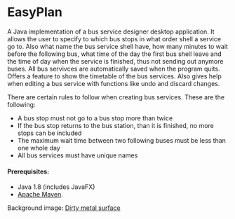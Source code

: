 # EasyPlan
A Java implementation of a bus service designer desktop application.
It allows the user to specify to which bus stops in what order shell a service go to.
Also what name the bus service shell have, how many minutes to wait before the following bus,
what time of the day the first bus shell leave and the time of day when the service is finished, thus
not sending out anymore buses.
All bus servivces are automatically saved when the program quits.
Offers a feature to show the timetable of the bus services. Also gives help when editing a bus service with functions like
undo and discard changes.

There are certain rules to follow when creating bus services. These are the following:
- A bus stop must not go to a bus stop more than twice
- If the bus stop returns to the bus station, than it is finished, no more stops can be included
- The maximum wait time between two following buses must be less than one whole day
- All bus services must have unique names

#### Prerequisites:
  - Java 1.8 (includes JavaFX)
  - [Apache Maven](https://maven.apache.org).

Background image: [Dirty metal surface](http://www.psdgraphics.com/textures/dirty-metal-surface-texture/)
